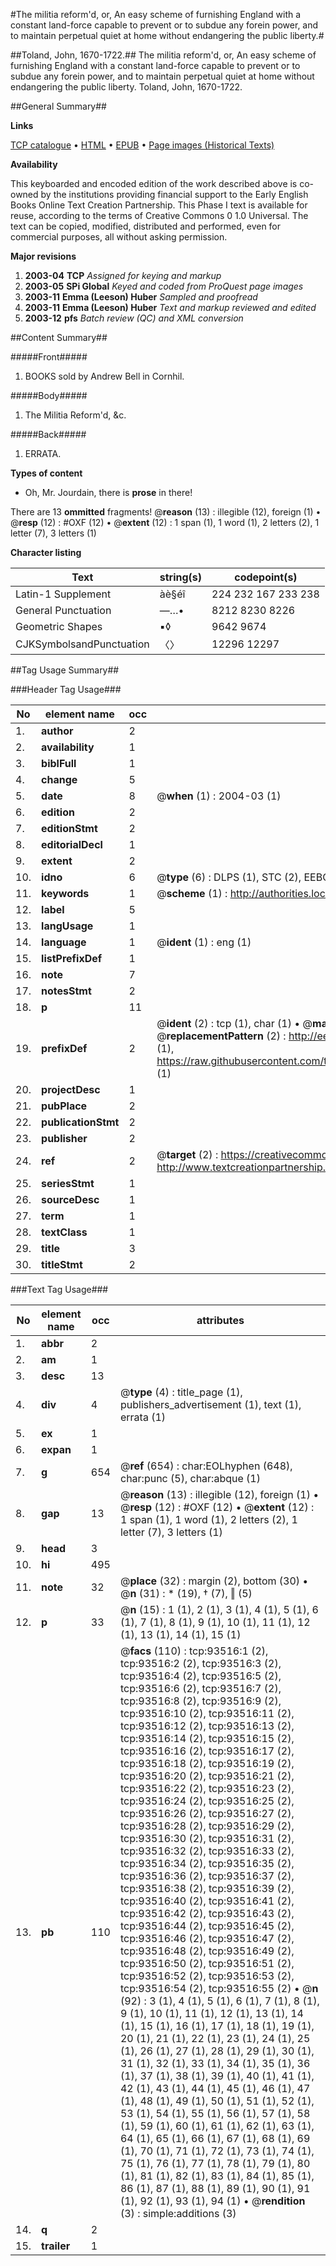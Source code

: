 #The militia reform'd, or, An easy scheme of furnishing England with a constant land-force capable to prevent or to subdue any forein power, and to maintain perpetual quiet at home without endangering the public liberty.#

##Toland, John, 1670-1722.##
The militia reform'd, or, An easy scheme of furnishing England with a constant land-force capable to prevent or to subdue any forein power, and to maintain perpetual quiet at home without endangering the public liberty.
Toland, John, 1670-1722.

##General Summary##

**Links**

[TCP catalogue](http://www.ota.ox.ac.uk/tcp/)  • 
[HTML](http://tei.it.ox.ac.uk/tcp/Texts-HTML/free/A62/A62850.html)  • 
[EPUB](http://tei.it.ox.ac.uk/tcp/Texts-EPUB/free/A62/A62850.epub) • 
[Page images (Historical Texts)](https://data.historicaltexts.jisc.ac.uk/view?pubId=eebo-12761882e&pageId=eebo-12761882e-93516-1)

**Availability**

This keyboarded and encoded edition of the
	       work described above is co-owned by the institutions
	       providing financial support to the Early English Books
	       Online Text Creation Partnership. This Phase I text is
	       available for reuse, according to the terms of Creative
	       Commons 0 1.0 Universal. The text can be copied,
	       modified, distributed and performed, even for
	       commercial purposes, all without asking permission.

**Major revisions**

1. __2003-04__ __TCP__ *Assigned for keying and markup*
1. __2003-05__ __SPi Global__ *Keyed and coded from ProQuest page images*
1. __2003-11__ __Emma (Leeson) Huber__ *Sampled and proofread*
1. __2003-11__ __Emma (Leeson) Huber__ *Text and markup reviewed and edited*
1. __2003-12__ __pfs__ *Batch review (QC) and XML conversion*

##Content Summary##

#####Front#####

1. BOOKS sold by Andrew Bell in Cornhil.

#####Body#####

1. The Militia Reform'd, &c.

#####Back#####

1. ERRATA.

**Types of content**

  * Oh, Mr. Jourdain, there is **prose** in there!

There are 13 **ommitted** fragments! 
 @__reason__ (13) : illegible (12), foreign (1)  •  @__resp__ (12) : #OXF (12)  •  @__extent__ (12) : 1 span (1), 1 word (1), 2 letters (2), 1 letter (7), 3 letters (1)

**Character listing**


|Text|string(s)|codepoint(s)|
|---|---|---|
|Latin-1 Supplement|àè§éî|224 232 167 233 238|
|General Punctuation|—…•|8212 8230 8226|
|Geometric Shapes|▪◊|9642 9674|
|CJKSymbolsandPunctuation|〈〉|12296 12297|

##Tag Usage Summary##

###Header Tag Usage###

|No|element name|occ|attributes|
|---|---|---|---|
|1.|__author__|2||
|2.|__availability__|1||
|3.|__biblFull__|1||
|4.|__change__|5||
|5.|__date__|8| @__when__ (1) : 2004-03 (1)|
|6.|__edition__|2||
|7.|__editionStmt__|2||
|8.|__editorialDecl__|1||
|9.|__extent__|2||
|10.|__idno__|6| @__type__ (6) : DLPS (1), STC (2), EEBO-CITATION (1), OCLC (1), VID (1)|
|11.|__keywords__|1| @__scheme__ (1) : http://authorities.loc.gov/ (1)|
|12.|__label__|5||
|13.|__langUsage__|1||
|14.|__language__|1| @__ident__ (1) : eng (1)|
|15.|__listPrefixDef__|1||
|16.|__note__|7||
|17.|__notesStmt__|2||
|18.|__p__|11||
|19.|__prefixDef__|2| @__ident__ (2) : tcp (1), char (1)  •  @__matchPattern__ (2) : ([0-9\-]+):([0-9IVX]+) (1), (.+) (1)  •  @__replacementPattern__ (2) : http://eebo.chadwyck.com/downloadtiff?vid=$1&page=$2 (1), https://raw.githubusercontent.com/textcreationpartnership/Texts/master/tcpchars.xml#$1 (1)|
|20.|__projectDesc__|1||
|21.|__pubPlace__|2||
|22.|__publicationStmt__|2||
|23.|__publisher__|2||
|24.|__ref__|2| @__target__ (2) : https://creativecommons.org/publicdomain/zero/1.0/ (1), http://www.textcreationpartnership.org/docs/. (1)|
|25.|__seriesStmt__|1||
|26.|__sourceDesc__|1||
|27.|__term__|1||
|28.|__textClass__|1||
|29.|__title__|3||
|30.|__titleStmt__|2||


###Text Tag Usage###

|No|element name|occ|attributes|
|---|---|---|---|
|1.|__abbr__|2||
|2.|__am__|1||
|3.|__desc__|13||
|4.|__div__|4| @__type__ (4) : title_page (1), publishers_advertisement (1), text (1), errata (1)|
|5.|__ex__|1||
|6.|__expan__|1||
|7.|__g__|654| @__ref__ (654) : char:EOLhyphen (648), char:punc (5), char:abque (1)|
|8.|__gap__|13| @__reason__ (13) : illegible (12), foreign (1)  •  @__resp__ (12) : #OXF (12)  •  @__extent__ (12) : 1 span (1), 1 word (1), 2 letters (2), 1 letter (7), 3 letters (1)|
|9.|__head__|3||
|10.|__hi__|495||
|11.|__note__|32| @__place__ (32) : margin (2), bottom (30)  •  @__n__ (31) : * (19), † (7), ‖ (5)|
|12.|__p__|33| @__n__ (15) : 1 (1), 2 (1), 3 (1), 4 (1), 5 (1), 6 (1), 7 (1), 8 (1), 9 (1), 10 (1), 11 (1), 12 (1), 13 (1), 14 (1), 15 (1)|
|13.|__pb__|110| @__facs__ (110) : tcp:93516:1 (2), tcp:93516:2 (2), tcp:93516:3 (2), tcp:93516:4 (2), tcp:93516:5 (2), tcp:93516:6 (2), tcp:93516:7 (2), tcp:93516:8 (2), tcp:93516:9 (2), tcp:93516:10 (2), tcp:93516:11 (2), tcp:93516:12 (2), tcp:93516:13 (2), tcp:93516:14 (2), tcp:93516:15 (2), tcp:93516:16 (2), tcp:93516:17 (2), tcp:93516:18 (2), tcp:93516:19 (2), tcp:93516:20 (2), tcp:93516:21 (2), tcp:93516:22 (2), tcp:93516:23 (2), tcp:93516:24 (2), tcp:93516:25 (2), tcp:93516:26 (2), tcp:93516:27 (2), tcp:93516:28 (2), tcp:93516:29 (2), tcp:93516:30 (2), tcp:93516:31 (2), tcp:93516:32 (2), tcp:93516:33 (2), tcp:93516:34 (2), tcp:93516:35 (2), tcp:93516:36 (2), tcp:93516:37 (2), tcp:93516:38 (2), tcp:93516:39 (2), tcp:93516:40 (2), tcp:93516:41 (2), tcp:93516:42 (2), tcp:93516:43 (2), tcp:93516:44 (2), tcp:93516:45 (2), tcp:93516:46 (2), tcp:93516:47 (2), tcp:93516:48 (2), tcp:93516:49 (2), tcp:93516:50 (2), tcp:93516:51 (2), tcp:93516:52 (2), tcp:93516:53 (2), tcp:93516:54 (2), tcp:93516:55 (2)  •  @__n__ (92) : 3 (1), 4 (1), 5 (1), 6 (1), 7 (1), 8 (1), 9 (1), 10 (1), 11 (1), 12 (1), 13 (1), 14 (1), 15 (1), 16 (1), 17 (1), 18 (1), 19 (1), 20 (1), 21 (1), 22 (1), 23 (1), 24 (1), 25 (1), 26 (1), 27 (1), 28 (1), 29 (1), 30 (1), 31 (1), 32 (1), 33 (1), 34 (1), 35 (1), 36 (1), 37 (1), 38 (1), 39 (1), 40 (1), 41 (1), 42 (1), 43 (1), 44 (1), 45 (1), 46 (1), 47 (1), 48 (1), 49 (1), 50 (1), 51 (1), 52 (1), 53 (1), 54 (1), 55 (1), 56 (1), 57 (1), 58 (1), 59 (1), 60 (1), 61 (1), 62 (1), 63 (1), 64 (1), 65 (1), 66 (1), 67 (1), 68 (1), 69 (1), 70 (1), 71 (1), 72 (1), 73 (1), 74 (1), 75 (1), 76 (1), 77 (1), 78 (1), 79 (1), 80 (1), 81 (1), 82 (1), 83 (1), 84 (1), 85 (1), 86 (1), 87 (1), 88 (1), 89 (1), 90 (1), 91 (1), 92 (1), 93 (1), 94 (1)  •  @__rendition__ (3) : simple:additions (3)|
|14.|__q__|2||
|15.|__trailer__|1||
